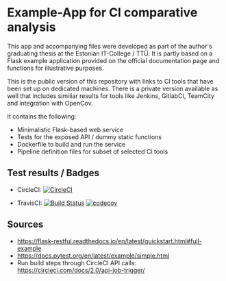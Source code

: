 # Example-App for CI comparative analysis

This app and accompanying files were developed as part of the author's graduating thesis at the Estonian IT-College / TTÜ.
It is partly based on a Flask example application provided on the official documentation page and functions for illustrative purposes.

This is the public version of this repository with links to CI tools that have been set up on dedicated machines.
There is a private version available as well that includes similiar results for tools like Jenkins, GitlabCI, TeamCity and integration with OpenCov.

It contains the following:

* Minimalistic Flask-based web service
* Tests for the exposed API / dummy static functions
* Dockerfile to build and run the service
* Pipeline definition files for subset of selected CI tools


## Test results / Badges

* CircleCI: [![CircleCI](https://circleci.com/gh/Korving-F/thesis-cicd-examples/tree/master.svg?style=svg)](https://circleci.com/gh/Korving-F/thesis-cicd-examples/tree/master)

* TravisCI: [![Build Status](https://travis-ci.org/Korving-F/thesis-cicd-examples.svg?branch=master)](https://travis-ci.org/Korving-F/thesis-cicd-examples) [![codecov](https://codecov.io/gh/Korving-F/thesis-cicd-examples/branch/master/graph/badge.svg)](https://codecov.io/gh/Korving-F/thesis-cicd-examples)

## Sources
* https://flask-restful.readthedocs.io/en/latest/quickstart.html#full-example
* https://docs.pytest.org/en/latest/example/simple.html
* Run build steps through CircleCI API calls: https://circleci.com/docs/2.0/api-job-trigger/
